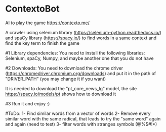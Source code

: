 # ContextoBot
AI to play the game https://contexto.me/

A crawler using selenium library (https://selenium-python.readthedocs.io/) and spaCy library (https://spacy.io/) to find words in a same context and find the key term to finish the game

#1 Library dependencies:
You need to install the following libraries: Selenium, spaCy, Numpy, and maybe another one that you do not have

#2 Downloads: You need to download the chrome driver (https://chromedriver.chromium.org/downloads) and put it in the path of "DRIVER_PATH" (you may change it if you want)

It is needed to download the "pt_core_news_lg" model, the site https://spacy.io/models/pt shows how to download it

#3 Run it and enjoy :)


#ToDo:
1- Find similar words from a vector of words
2- Remove every similar word with the same radical, that leads to try the "same word" again and again (need to test)
3- filter words with stranges symbols (@%$#!*)

